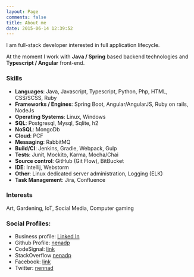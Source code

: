 ```yaml
---
layout: Page
comments: false
title: About me
date: 2015-06-14 12:39:52
---
```

I am full-stack developer interested in full application lifecycle.

At the moment I work with **Java / Spring** based backend technologies and **Typescript / Angular** front-end.


### Skills

- **Languages**: Java, Javascript, Typescript, Python, Php, HTML, CSS/SCSS, Ruby
- **Frameworks / Engines**: Spring Boot, Angular/AngularJS, Ruby on rails, NodeJs
- **Operating Systems**: Linux, Windows
- **SQL**: Postgresql, Mysql, Sqlite, h2
- **NoSQL**: MongoDb
- **Cloud**: PCF
- **Messaging**: RabbitMQ
- **Build/CI**: Jenkins, Gradle, Webpack, Gulp
- **Tests**: Junit, Mockito, Karma, Mocha/Chai
- **Source control**: GitHub (Git Flow), BitBucket
- **IDE**: Intellij, Webstorm
- **Other**: Linux dedicated server administration, Logging (ELK)
- **Task Management**: Jira, Confluence

### Interests
Art, Gardening, IoT, Social Media, Computer gaming

### Social Profiles:

- Business profile: [Linked In](https://www.linkedin.com/in/nenadpantic/)
- Github Profile: [nenadp](https://github.com/NenadP)
- CodeSignal: [link](https://app.codesignal.com/profile/nenad_p3)
- StackOverflow [nenadp](https://stackoverflow.com/users/1248012/nenadp)
- Facebook: [link](https://www.facebook.com/panticzir)
- Twitter: [nennad](https://twitter.com/Nennad)

